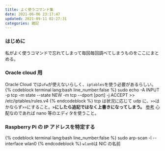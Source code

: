 ```yaml
---
title: よく使うコマンド集
date: 2021-06-06 23:17:47
updated: 2021-09-11 02:27:31
categories: 雑記
---
```


### はじめに

私がよく使うコマンドで忘れてしまって毎回毎回調べてしまうものをここにまとめる。

<!-- more -->
<!-- toc -->

### Oracle cloud 用

Oracle Cloud では`ufw`が使えないらしく、`iptables`を使う必要があるらしい。
{% codeblock terminal lang:bash line_number:false %}
sudo echo -A INPUT -p tcp -m state --state NEW -m tcp --dport [port] -j ACCEPT >> /etc/iptables/rules.v4
{% endcodeblock %}
tcp は状況に応じて udp に、`>>`はかならず`>>`にすること。**`>`にしたら追記ではなく上書きになってしまう。** [参考](https://dacelo.space/linux/entry-979.html)
心配なのであれば nano 等のエディタを使うこと。

### Raspberry Pi の IP アドレスを特定する

{% codeblock terminal lang:bash line_number:false %}
sudo arp-scan -l --interface wlan0
{% endcodeblock %}
`wlan0`は NIC の名前
